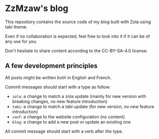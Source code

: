 # ZzMzaw's blog

This repository contains the source code of my blog built with Zola using tabi theme.

Even if no collaboration is expected, feel free to look into it if it can be of any use for you.

Don't hesitate to share content according to the CC-BY-SA-4.0 license.

## A few development principles

All posts might be written both in English and French.

Commit messages should start with a type as follow:
- `zola`: a change to match a zola update (mainly for new version with breaking changes, no new feature introduction)
- `tabi`: a change to match a tabi update (for new version, no new feature introduction)
- `conf`: a change to the website configuration (no content)
- `blog`: a change to add a new post or update an existing one

All commit message should start with a verb after the type.